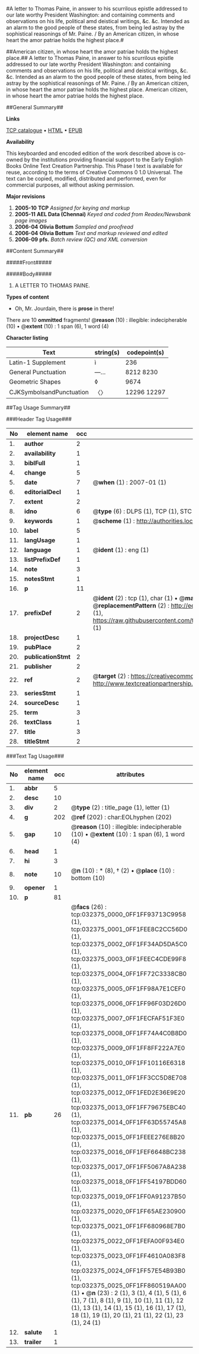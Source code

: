 #A letter to Thomas Paine, in answer to his scurrilous epistle addressed to our late worthy President Washington: and containing comments and observations on his life, political amd deistical writings, &c. &c. Intended as an alarm to the good people of these states, from being led astray by the sophistical reasonings of Mr. Paine. / By an American citizen, in whose heart the amor patriae holds the highest place.#

##American citizen, in whose heart the amor patriae holds the highest place.##
A letter to Thomas Paine, in answer to his scurrilous epistle addressed to our late worthy President Washington: and containing comments and observations on his life, political amd deistical writings, &c. &c. Intended as an alarm to the good people of these states, from being led astray by the sophistical reasonings of Mr. Paine. / By an American citizen, in whose heart the amor patriae holds the highest place.
American citizen, in whose heart the amor patriae holds the highest place.

##General Summary##

**Links**

[TCP catalogue](http://www.ota.ox.ac.uk/tcp/)  • 
[HTML](http://tei.it.ox.ac.uk/tcp/Texts-HTML/free/N24/N24460.html)  • 
[EPUB](http://tei.it.ox.ac.uk/tcp/Texts-EPUB/free/N24/N24460.epub)

**Availability**

This keyboarded and encoded edition of the
	       work described above is co-owned by the institutions
	       providing financial support to the Early English Books
	       Online Text Creation Partnership. This Phase I text is
	       available for reuse, according to the terms of Creative
	       Commons 0 1.0 Universal. The text can be copied,
	       modified, distributed and performed, even for
	       commercial purposes, all without asking permission.

**Major revisions**

1. __2005-10__ __TCP__ *Assigned for keying and markup*
1. __2005-11__ __AEL Data (Chennai)__ *Keyed and coded from Readex/Newsbank page images*
1. __2006-04__ __Olivia Bottum__ *Sampled and proofread*
1. __2006-04__ __Olivia Bottum__ *Text and markup reviewed and edited*
1. __2006-09__ __pfs.__ *Batch review (QC) and XML conversion*

##Content Summary##

#####Front#####

#####Body#####

1. A LETTER TO THOMAS PAINE.

**Types of content**

  * Oh, Mr. Jourdain, there is **prose** in there!

There are 10 **ommitted** fragments! 
 @__reason__ (10) : illegible: indecipherable (10)  •  @__extent__ (10) : 1 span (6), 1 word (4)

**Character listing**


|Text|string(s)|codepoint(s)|
|---|---|---|
|Latin-1 Supplement|ì|236|
|General Punctuation|—…|8212 8230|
|Geometric Shapes|◊|9674|
|CJKSymbolsandPunctuation|〈〉|12296 12297|

##Tag Usage Summary##

###Header Tag Usage###

|No|element name|occ|attributes|
|---|---|---|---|
|1.|__author__|2||
|2.|__availability__|1||
|3.|__biblFull__|1||
|4.|__change__|5||
|5.|__date__|7| @__when__ (1) : 2007-01 (1)|
|6.|__editorialDecl__|1||
|7.|__extent__|2||
|8.|__idno__|6| @__type__ (6) : DLPS (1), TCP (1), STC (1), NOTIS (1), IMAGE-SET (1), EVANS-CITATION (1)|
|9.|__keywords__|1| @__scheme__ (1) : http://authorities.loc.gov/ (1)|
|10.|__label__|5||
|11.|__langUsage__|1||
|12.|__language__|1| @__ident__ (1) : eng (1)|
|13.|__listPrefixDef__|1||
|14.|__note__|3||
|15.|__notesStmt__|1||
|16.|__p__|11||
|17.|__prefixDef__|2| @__ident__ (2) : tcp (1), char (1)  •  @__matchPattern__ (2) : ([0-9\-]+):([0-9IVX]+) (1), (.+) (1)  •  @__replacementPattern__ (2) : http://eebo.chadwyck.com/downloadtiff?vid=$1&page=$2 (1), https://raw.githubusercontent.com/textcreationpartnership/Texts/master/tcpchars.xml#$1 (1)|
|18.|__projectDesc__|1||
|19.|__pubPlace__|2||
|20.|__publicationStmt__|2||
|21.|__publisher__|2||
|22.|__ref__|2| @__target__ (2) : https://creativecommons.org/publicdomain/zero/1.0/ (1), http://www.textcreationpartnership.org/docs/. (1)|
|23.|__seriesStmt__|1||
|24.|__sourceDesc__|1||
|25.|__term__|3||
|26.|__textClass__|1||
|27.|__title__|3||
|28.|__titleStmt__|2||


###Text Tag Usage###

|No|element name|occ|attributes|
|---|---|---|---|
|1.|__abbr__|5||
|2.|__desc__|10||
|3.|__div__|2| @__type__ (2) : title_page (1), letter (1)|
|4.|__g__|202| @__ref__ (202) : char:EOLhyphen (202)|
|5.|__gap__|10| @__reason__ (10) : illegible: indecipherable (10)  •  @__extent__ (10) : 1 span (6), 1 word (4)|
|6.|__head__|1||
|7.|__hi__|3||
|8.|__note__|10| @__n__ (10) : * (8), † (2)  •  @__place__ (10) : bottom (10)|
|9.|__opener__|1||
|10.|__p__|81||
|11.|__pb__|26| @__facs__ (26) : tcp:032375_0000_0FF1FF93713C9958 (1), tcp:032375_0001_0FF1FEE8C2CC56D0 (1), tcp:032375_0002_0FF1FF34AD5DA5C0 (1), tcp:032375_0003_0FF1FEEC4CDE99F8 (1), tcp:032375_0004_0FF1FF72C3338CB0 (1), tcp:032375_0005_0FF1FF98A7E1CEF0 (1), tcp:032375_0006_0FF1FF96F03D26D0 (1), tcp:032375_0007_0FF1FECFAF51F3E0 (1), tcp:032375_0008_0FF1FF74A4C0B8D0 (1), tcp:032375_0009_0FF1FF8FF222A7E0 (1), tcp:032375_0010_0FF1FF10116E6318 (1), tcp:032375_0011_0FF1FF3CC5D8E708 (1), tcp:032375_0012_0FF1FED2E36E9E20 (1), tcp:032375_0013_0FF1FF79675EBC40 (1), tcp:032375_0014_0FF1FF63D55745A8 (1), tcp:032375_0015_0FF1FEEE276E8B20 (1), tcp:032375_0016_0FF1FEF6648BC238 (1), tcp:032375_0017_0FF1FF5067A8A238 (1), tcp:032375_0018_0FF1FF54197BDD60 (1), tcp:032375_0019_0FF1FF0A91237B50 (1), tcp:032375_0020_0FF1FF65AE230900 (1), tcp:032375_0021_0FF1FF680968E7B0 (1), tcp:032375_0022_0FF1FEFA00F934E0 (1), tcp:032375_0023_0FF1FF4610A083F8 (1), tcp:032375_0024_0FF1FF57E54B93B0 (1), tcp:032375_0025_0FF1FF860519AA00 (1)  •  @__n__ (23) : 2 (1), 3 (1), 4 (1), 5 (1), 6 (1), 7 (1), 8 (1), 9 (1), 10 (1), 11 (1), 12 (1), 13 (1), 14 (1), 15 (1), 16 (1), 17 (1), 18 (1), 19 (1), 20 (1), 21 (1), 22 (1), 23 (1), 24 (1)|
|12.|__salute__|1||
|13.|__trailer__|1||

